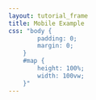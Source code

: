 ```yaml
---
layout: tutorial_frame
title: Mobile Example
css: "body {
		padding: 0;
		margin: 0;
	}
	#map {
		height: 100%;
		width: 100vw;
	}"
---
```

<script type="module">
	import L, {Map, TileLayer, Marker, Circle} from 'leaflet';
	const map = new Map('map').fitWorld();

	const tiles = new TileLayer('https://tile.openstreetmap.org/{z}/{x}/{y}.png', {
		maxZoom: 19,
		attribution: '&copy; <a href="http://www.openstreetmap.org/copyright">OpenStreetMap</a>'
	}).addTo(map);

	function onLocationFound(e) {
		const radius = e.accuracy / 2;

		const locationMarker = new Marker(e.latlng).addTo(map)
			.bindPopup(`You are within ${radius} meters from this point`).openPopup();

		const locationCircle = new Circle(e.latlng, radius).addTo(map);
	}

	function onLocationError(e) {
		alert(e.message);
	}

	map.on('locationfound', onLocationFound);
	map.on('locationerror', onLocationError);

	map.locate({setView: true, maxZoom: 16});

	globalThis.L = L; // only for debugging in the developer console
	globalThis.map = map; // only for debugging in the developer console
</script>
